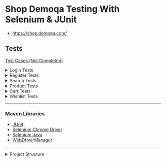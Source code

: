 # Shop Demoqa Testing With Selenium & JUnit

- https://shop.demoqa.com/

## Tests

[Test Cases (Not Completed)](https://docs.google.com/spreadsheets/d/e/2PACX-1vQkL2-Vv3Ig5PqJdj5lQgtmuiT84Lw8RtbhR28TZm7E0IsNfp8pQQrnvL8PbE7Bfv0ixxUS7aqrOfQt/pubhtml)

<details>
  <summary>Login Tests</summary>

```
- Verify Successful Login With A Valid Username And Password.
- Verify Login Failure With An Empty Username.
- Verify Login Failure With An Empty Password.
- Verify Login Failure With A Valid Username And An Invalid Password.
- Verify Login Failure With An Invalid Username And An Valid Password.
- Verify Login Failure With An Invalid Username And An Invalid Password.
```
</details>

<details>
  <summary>Register Tests</summary>

```
- Verify Successful Registration With Valid Information.
- Verify Registration Failure With Empty Username.
- Verify Registration Failure With Empty Email.
- Verify Registration Failure With Empty Password.
- Verify Registration Failure With Weak Password.
- Verify Registration Failure With Duplicated Email.
---------------------------------------------------------------------
- Should Be Able To Create An Account With Duplicated Username 
- Should Not Be Able To Create An Account With Unsported Characters
```
</details>

<details>
  <summary>Search Tests</summary>

```
- Verify Successful Search For A Valid Product.
- Verify Search Failure With Empty Value. [BUG]
- Verify Successful Search With Exact Product Name.
```
</details>


<details>
  <summary>Product Tests</summary>

```
- Verify Correct Display of Product Name on Product Page
- Add Product to Cart Successfully
- Verify Unable to Add Product to Cart Without Variants
- Verify Increasing Product Count
- Verify Decreasing Product Count
- Verify Adding Product to Favorites
- Verify Display of Related Products Section on Product Page
- Verify Presence of Additional Information Section on Product Page
- Should Clear All Variants With Clear Button
```
</details>

<details>
  <summary>Cart Tests</summary>

```
- Verify Current Page is Cart Page
- Clear Cart - Verify Empty Message
- Update Cart - Verify Success Message
- Continue Shopping - Verify Redirect
- Apply Invalid Coupon - Verify No Discount
- Proceed to Checkout - Verify Redirect
- Successfully Remove Product from Cart
```
</details>

<details>
  <summary>Wishlist Tests</summary>

```
- Should Be on Wishlist Page
- Successfully Clear All Products on Wishlist
- Successfully Add Product To Cart Page [BUG]
```
</details>

---

### Maven Libraries
- [JUnit](https://mvnrepository.com/artifact/org.junit.jupiter/junit-jupiter-api)
- [Selenium Chrome Driver](https://mvnrepository.com/artifact/org.seleniumhq.selenium/selenium-chrome-driver)
- [Selenium Java](https://mvnrepository.com/artifact/org.seleniumhq.selenium/selenium-java)
- [WebDriverManager](https://bonigarcia.dev/webdrivermanager/)

---

<details>
  <summary>Project Structure</summary>

```
├── pom.xml
├── README.md
└── src
    ├── main
    │   └── java
    │       └── com
    │           └── shop
    │               └── demoqa
    │                   └── pages
    │                       ├── BasePage.java
    │                       ├── CartPage.java
    │                       ├── HomePage.java
    │                       ├── LoginPage.java
    │                       ├── ProductPage.java
    │                       ├── RegisterPage.java
    │                       ├── SearchPage.java
    │                       └── WishlistPage.java
    └── test
        └── java
            └── com
                └── shop
                    └── demoqa
                        └── tests
                            ├── BaseTest.java
                            ├── CartTest.java
                            ├── LoginTest.java
                            ├── ProductTest.java
                            ├── RegisterTest.java
                            ├── SearchTest.java
                            └── WishlistTest.java
```
</details>



